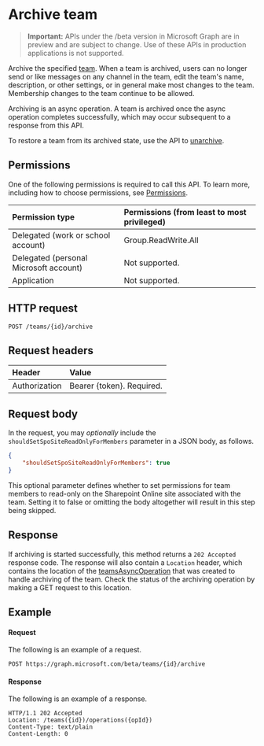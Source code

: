 # Archive team

> **Important:** APIs under the /beta version in Microsoft Graph are in preview and are subject to change. Use of these APIs in production applications is not supported.

Archive the specified [team](../resources/team.md). 
When a team is archived, users can no longer send or like messages on any channel in the team, edit the team's name, description, or other settings, or in general make most changes to the team.
Membership changes to the team continue to be allowed.

Archiving is an async operation. A team is archived once the async operation completes successfully, which may occur subsequent to a response from this API.

To restore a team from its archived state, use the API to [unarchive](team_unarchive.md).

## Permissions
One of the following permissions is required to call this API. To learn more, including how to choose permissions, see [Permissions](../concepts/permissions_reference.md).

|Permission type      | Permissions (from least to most privileged)              |
|:--------------------|:---------------------------------------------------------|
|Delegated (work or school account) | Group.ReadWrite.All    |
|Delegated (personal Microsoft account) | Not supported.    |
|Application | Not supported. |

## HTTP request
<!-- { "blockType": "ignored" } -->
```http
POST /teams/{id}/archive
```
## Request headers
| Header       | Value |
|:---------------|:--------|
| Authorization  | Bearer {token}. Required.  |

## Request body
In the request, you may _optionally_ include the `shouldSetSpoSiteReadOnlyForMembers` parameter in a JSON body, as follows.
```JSON
{
    "shouldSetSpoSiteReadOnlyForMembers": true
}
```
This optional parameter defines whether to set permissions for team members to read-only on the Sharepoint Online site associated with the team. Setting it to false or omitting the body altogether will result in this step being skipped.

## Response

If archiving is started successfully, this method returns a `202 Accepted` response code. The response will also contain a `Location` header, which contains the location of the [teamsAsyncOperation](../resources/teamsasyncoperation.md) that was created to handle archiving of the team. Check the status of the archiving operation by making a GET request to this location.

## Example
#### Request
The following is an example of a request.
<!-- {
  "blockType": "ignored",
  "name": "archive_team"
}-->
```http
POST https://graph.microsoft.com/beta/teams/{id}/archive
```
#### Response
The following is an example of a response.
```http
HTTP/1.1 202 Accepted
Location: /teams({id})/operations({opId})
Content-Type: text/plain
Content-Length: 0
```
<!-- uuid: e848414b-4669-4484-ac36-1504c58a3fb8
2015-10-25 14:57:30 UTC -->
<!-- {
  "type": "#page.annotation",
  "description": "Archive team",
  "keywords": "",
  "section": "documentation",
  "tocPath": ""
}-->
